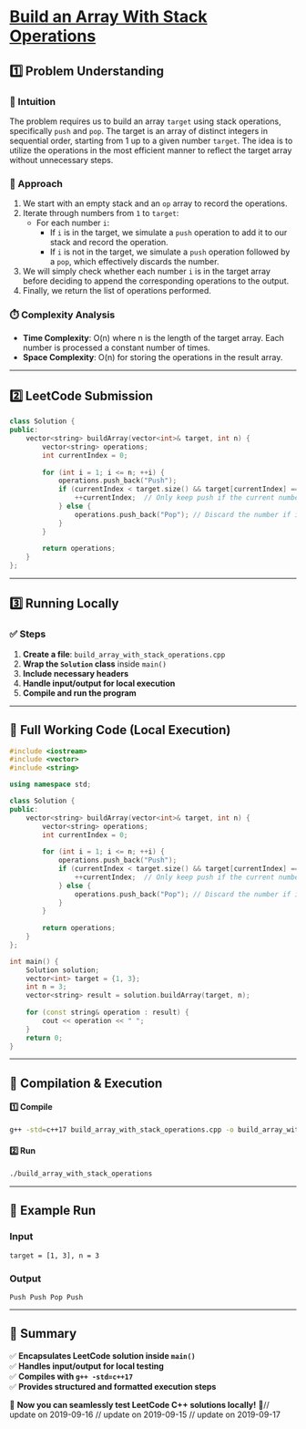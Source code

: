 # **[Build an Array With Stack Operations](https://leetcode.com/problems/build-an-array-with-stack-operations/description/)**  

## **1️⃣ Problem Understanding**  
### **📌 Intuition**  
The problem requires us to build an array `target` using stack operations, specifically `push` and `pop`. The target is an array of distinct integers in sequential order, starting from 1 up to a given number `target`. The idea is to utilize the operations in the most efficient manner to reflect the target array without unnecessary steps.

### **🚀 Approach**  
1. We start with an empty stack and an `op` array to record the operations.
2. Iterate through numbers from `1` to `target`:
   - For each number `i`:
     - If `i` is in the target, we simulate a `push` operation to add it to our stack and record the operation.
     - If `i` is not in the target, we simulate a `push` operation followed by a `pop`, which effectively discards the number.
3. We will simply check whether each number `i` is in the target array before deciding to append the corresponding operations to the output.
4. Finally, we return the list of operations performed.

### **⏱️ Complexity Analysis**  
- **Time Complexity**: O(n) where n is the length of the target array. Each number is processed a constant number of times.
- **Space Complexity**: O(n) for storing the operations in the result array.

---  

## **2️⃣ LeetCode Submission**  
```cpp
class Solution {
public:
    vector<string> buildArray(vector<int>& target, int n) {
        vector<string> operations;
        int currentIndex = 0;
        
        for (int i = 1; i <= n; ++i) {
            operations.push_back("Push");
            if (currentIndex < target.size() && target[currentIndex] == i) {
                ++currentIndex;  // Only keep push if the current number is in target
            } else {
                operations.push_back("Pop"); // Discard the number if it's not in target
            }
        }
        
        return operations;
    }
};  
```  

---  

## **3️⃣ Running Locally**  
### **✅ Steps**  
1. **Create a file**: `build_array_with_stack_operations.cpp`  
2. **Wrap the `Solution` class** inside `main()`  
3. **Include necessary headers**  
4. **Handle input/output for local execution**  
5. **Compile and run the program**  

---  

## **📝 Full Working Code (Local Execution)**  
```cpp
#include <iostream>
#include <vector>
#include <string>

using namespace std;

class Solution {
public:
    vector<string> buildArray(vector<int>& target, int n) {
        vector<string> operations;
        int currentIndex = 0;
        
        for (int i = 1; i <= n; ++i) {
            operations.push_back("Push");
            if (currentIndex < target.size() && target[currentIndex] == i) {
                ++currentIndex;  // Only keep push if the current number is in target
            } else {
                operations.push_back("Pop"); // Discard the number if it's not in target
            }
        }
        
        return operations;
    }
};

int main() {
    Solution solution;
    vector<int> target = {1, 3};
    int n = 3;    
    vector<string> result = solution.buildArray(target, n);
    
    for (const string& operation : result) {
        cout << operation << " ";
    }
    return 0;
}
```  

---  

## **🔧 Compilation & Execution**  
#### **1️⃣ Compile**  
```bash
g++ -std=c++17 build_array_with_stack_operations.cpp -o build_array_with_stack_operations
```  

#### **2️⃣ Run**  
```bash
./build_array_with_stack_operations
```  

---  

## **🎯 Example Run**  
### **Input**  
```
target = [1, 3], n = 3
```  
### **Output**  
```
Push Push Pop Push
```  

---  

## **📌 Summary**  
✅ **Encapsulates LeetCode solution inside `main()`**  
✅ **Handles input/output for local testing**  
✅ **Compiles with `g++ -std=c++17`**  
✅ **Provides structured and formatted execution steps**  

🚀 **Now you can seamlessly test LeetCode C++ solutions locally!** 🚀// update on 2019-09-16
// update on 2019-09-15
// update on 2019-09-17
